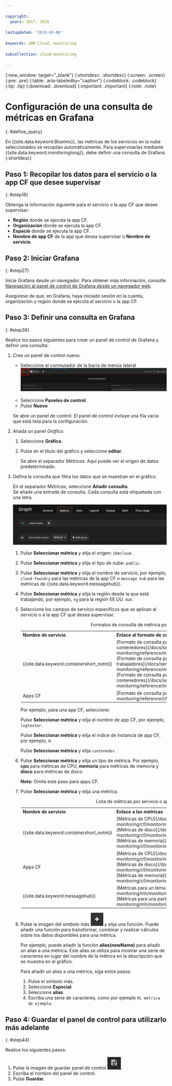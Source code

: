```yaml
---

copyright:
  years: 2017, 2019

lastupdated: "2019-03-06"

keywords: IBM Cloud, monitoring

subcollection: cloud-monitoring

---
```


{:new_window: target="_blank"}
{:shortdesc: .shortdesc}
{:screen: .screen}
{:pre: .pre}
{:table: .aria-labeledby="caption"}
{:codeblock: .codeblock}
{:tip: .tip}
{:download: .download}
{:important: .important}
{:note: .note}


# Configuración de una consulta de métricas en Grafana
{: #define_query}

En {{site.data.keyword.Bluemix}}, las métricas de los servicios en la nube seleccionados se recopilan automáticamente. Para supervisarlas mediante {{site.data.keyword.monitoringlong}}, debe definir una consulta de Grafana. 
{:shortdesc}

## Paso 1: Recopilar los datos para el servicio o la app CF que desee supervisar
{: #step18}

Obtenga la información siguiente para el servicio o la app CF que desee supervisar:

* **Región** donde se ejecuta la app CF.
* **Organización** donde se ejecuta la app CF. 	
* **Espacio** donde se ejecuta la app CF. 
* **Nombre de app CF** de la app que desea supervisar o **Nombre de servicio**. 


## Paso 2: Iniciar Grafana
{: #step27}

Inicie Grafana desde un navegador. Para obtener más información, consulte [Navegación al panel de control de Grafana desde un navegador web](/docs/services/cloud-monitoring/grafana/navigating_grafana.html#launch_grafana_from_browser).

Asegúrese de que, en Grafana, haya iniciado sesión en la cuenta, organización y región donde se ejecuta el servicio o la app CF. 


## Paso 3: Definir una consulta en Grafana
{: #step36}

Realice los pasos siguientes para crear un panel de control de Grafana y definir una consulta:

1. Cree un panel de control nuevo.

    * Seleccione el conmutador de la barra de menús lateral ![Barra de menús lateral de Grafana](images/grafana_settings.gif "Barra de menús lateral de Grafana").
    * Seleccione **Paneles de control**.
    * Pulse **Nuevo**

    Se abre un panel de control. El panel de control incluye una fila vacía que está lista para la configuración.

2. Añada un panel *Gráfico*.

    1. Seleccione **Gráfico**.

    2. Pulse en el título del gráfico y seleccione **editar**.

        Se abre el separador *Métricas*. Aquí puede ver el origen de datos predeterminado.

3. Defina la consulta que filtra los datos que se muestran en el gráfico. 

    En el separador *Métricas*, seleccione **Añadir consulta**. <br>Se añade una entrada de consulta. Cada consulta está etiquetada con una letra.
    
    ![Entrada de nueva consulta](images/grafana4_query_f1.gif "Entrada de nueva consulta")
        
    1. Pulse **Seleccionar métrica** y elija el origen: `ibmcloud`.
    
    2. Pulse **Seleccionar métrica** y elija el tipo de nube: `public`.
    
    3. Pulse **Seleccionar métrica** y elija el nombre de servicio, por ejemplo, `cloud-foundry` para las métricas de la app CF o `message hub` para las métricas de {{site.data.keyword.messagehub}}.
    
    4. Pulse **Seleccionar métrica** y elija la región desde la que está trabajando, por ejemplo, `ng` para la región EE.UU. sur.
    
    5. Seleccione los campos de servicio específicos que se aplican al servicio o a la app CF que desea supervisar.

        <table>
          <caption>Formatos de consulta de métrica por servicio o app CF</caption>
          <tr>
            <th>Nombre de servicio</th>
            <th>Enlace al formato de consulta de métrica</th> 
          </tr>
          <tr>
            <td>{{site.data.keyword.containershort_notm}}</td>
            <td>[Formato de consulta para métricas de CPU recopiladas para contenedores](/docs/services/cloud-monitoring/reference/metrics_format_containers.html#cpu_containers) </br>[Formato de consulta para métricas de carga recopiladas para trabajadores](/docs/services/cloud-monitoring/reference/metrics_format_containers.html#load_workers) </br>[Formato de consulta para métricas de memoria recopiladas para contenedores](/docs/services/cloud-monitoring/reference/metrics_format_containers.html#mem_containers)</td> 
          </tr>
          <tr>
            <td>Apps CF</td>
            <td>[Formato de consulta para apps CF](/docs/services/cloud-monitoring/reference/cfapps_metrics_format.html#cfapps_metrics_format)</td> 
          </tr>
        </table>

        Por ejemplo, para una app CF, seleccione:
    
        Pulse **Seleccionar métrica** y elija el nombre de app CF, por ejemplo, `logtester`.
    
        Pulse **Seleccionar métrica** y elija el índice de instancia de app CF, por ejemplo, `0`.

        Pulse **Seleccionar métrica** y elija `contenedor`.
    
    9. Pulse **Seleccionar métrica** y elija un tipo de métrica. Por ejemplo, **cpu** para métricas de CPU, **memoria** para métricas de memoria y **disco** para métricas de disco. 

        **Nota:** Omita este paso para apps CF. 

    10. Pulse **Seleccionar métrica** y elija una métrica. 

        <table>
          <caption>Lista de métricas por servicio o app CF</caption>
          <tr>
            <th>Nombre de servicio</th>
            <th>Enlace a las métricas</th> 
          </tr>
          <tr>
            <td>{{site.data.keyword.containershort_notm}}</td>
            <td>[Métricas de CPU](/docs/services/cloud-monitoring/cf/monitoring_cf_apps_ov.html#cpu_metrics) </br>[Métricas de disco](/docs/services/cloud-monitoring/cf/monitoring_cf_apps_ov.html#disk_metrics) </br>[Métricas de memoria](/docs/services/cloud-monitoring/cf/monitoring_cf_apps_ov.html#mem_metrics)</td> 
          </tr>
          <tr>
            <td>Apps CF</td>
            <td>[Métricas de CPU](/docs/services/cloud-monitoring/cf/monitoring_cf_apps_ov.html#cpu_metrics)  </br>[Métricas de disco](/docs/services/cloud-monitoring/cf/monitoring_cf_apps_ov.html#disk_metrics)   </br>[Métricas de memoria](/docs/services/cloud-monitoring/cf/monitoring_cf_apps_ov.html#mem_metrics)</td> 
          </tr>
          <tr>
            <td>{{site.data.keyword.messagehub}}</td>
            <td>[Métricas para un tema de Kafka](/docs/services/cloud-monitoring/mh/monitoring_mh_ov.html#kafka_topic_metrics) </br>[Métricas para una partición de Kafka](/docs/services/cloud-monitoring/mh/monitoring_mh_ov.html#kafka_partition_metrics)</td> 
          </tr>
        </table>

    10. Pulse la imagen del símbolo más ![Añadir iconos](images/grafana_plus_image.gif "Imagen del símbolo Más") y elija una función. Puede añadir una función para transformar, combinar y realizar cálculos sobre los datos disponibles para una métrica.
        
        Por ejemplo, puede añadir la función **alias(newName)** para añadir un alias a una métrica. Este alias se utiliza para mostrar una serie de caracteres en lugar del nombre de la métrica en la descripción que se muestra en el gráfico.
        
        Para añadir un alias a una métrica, siga estos pasos:
        
        1. Pulse el símbolo más.
        2. Seleccione **Especial**. 
        3. Seleccione **alias**.
        4. Escriba una serie de caracteres, como por ejemplo `Mi métrica de ejemplo`.


## Paso 4: Guardar el panel de control para utilizarlo más adelante
{: #step44}

Realice los siguientes pasos:

1. Pulse la imagen de guardar panel de control ![Imagen Guardar panel de control](images/grafana_save_image.gif "Imagen Guardar panel de control").
2. Escriba el nombre del panel de control.
3. Pulse **Guardar**.
